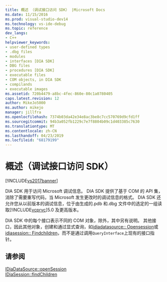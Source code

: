 ```yaml
---
title: 概述 （调试接口访问 SDK） |Microsoft Docs
ms.date: 11/15/2016
ms.prod: visual-studio-dev14
ms.technology: vs-ide-debug
ms.topic: reference
dev_langs:
- C++
helpviewer_keywords:
- user-defined types
- .dbg files
- modules
- interfaces [DIA SDK]
- DBG files
- procedures [DIA SDK]
- executable files
- COM objects, in DIA SDK
- compilands
- executable images
ms.assetid: 720b4479-a8bc-4fec-860e-80c1a0780405
caps.latest.revision: 12
author: MikeJo5000
ms.author: mikejo
manager: jillfra
ms.openlocfilehash: 7374b03da42e34e8ac3be8c7cc570769d9cfd1ff
ms.sourcegitcommit: 94b3a052fb1229c7e7f8804b09c1d403385c7630
ms.translationtype: MT
ms.contentlocale: zh-CN
ms.lasthandoff: 04/23/2019
ms.locfileid: "68179199"
---
```

# <a name="overview-debug-interface-access-sdk"></a>概述（调试接口访问 SDK）
[!INCLUDE[vs2017banner](../../includes/vs2017banner.md)]

DIA SDK 用于访问 Microsoft 调试信息。 DIA SDK 提供了基于 COM 的 API 集，消除了需要重写代码，当 Microsoft 发生更改时的调试信息的格式。 DIA SDK 还允许您从以前版本的调试信息，位于由生成的.pdb 和.dbg 文件中的选定的一组读取[!INCLUDE[vcprvc](../../includes/vcprvc-md.md)]5.0 及更高版本。  
  
 DIA SDK 中的每个接口表示不同的 COM 对象，除外，其中另有说明。 其他接口，因此其他对象，创建和通过显式查询，如[idiadatasource:: Opensession](../../debugger/debug-interface-access/idiadatasource-opensession.md)或[idiasession:: Findchildren](../../debugger/debug-interface-access/idiasession-findchildren.md)，而不是通过调用`QueryInterface`上现有的接口指针。  
  
## <a name="see-also"></a>请参阅  
 [IDiaDataSource::openSession](../../debugger/debug-interface-access/idiadatasource-opensession.md)   
 [IDiaSession::findChildren](../../debugger/debug-interface-access/idiasession-findchildren.md)
